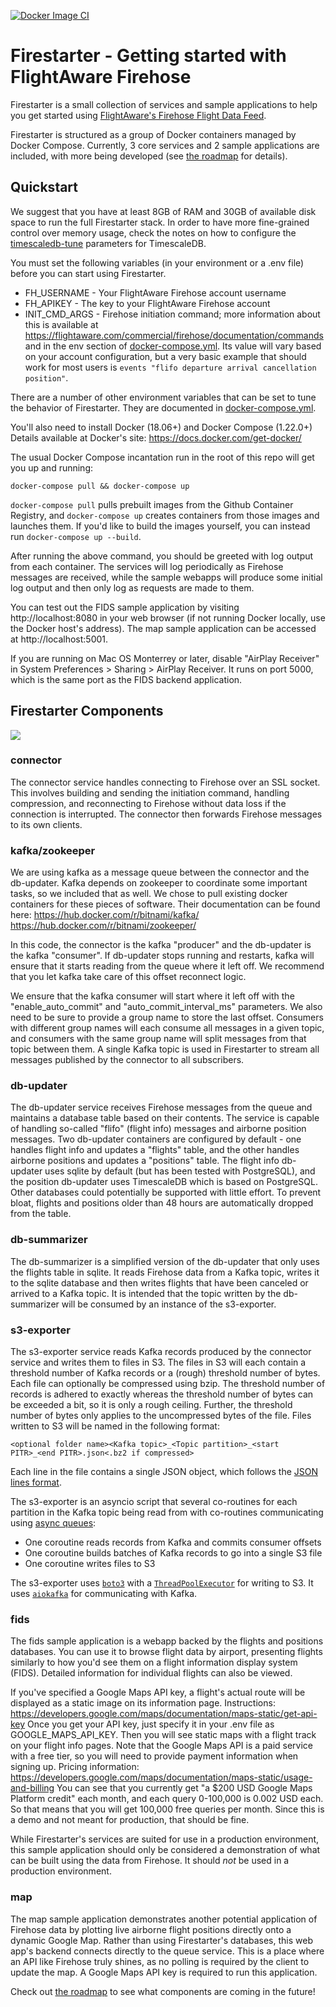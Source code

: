 [![Docker Image CI](https://github.com/flightaware/firestarter/workflows/Docker%20Image%20CI/badge.svg)](https://github.com/flightaware/firestarter/actions?query=workflow%3A%22Docker+Image+CI%22)
# Firestarter - Getting started with FlightAware Firehose
Firestarter is a small collection of services and sample applications to help
you get started using [FlightAware's Firehose Flight Data Feed](https://flightaware.com/commercial/firehose/documentation).

Firestarter is structured as a group of Docker containers managed by
Docker Compose. Currently, 3 core services and 2 sample applications are
included, with more being developed (see [the roadmap](./ROADMAP.md) for
details).

## Quickstart
We suggest that you have at least 8GB of RAM and 30GB of available disk space 
to run the full Firestarter stack. In order to have more fine-grained control
over memory usage, check the notes on how to configure the [timescaledb-tune](https://github.com/timescale/timescaledb-docker#notes-on-timescaledb-tune)
parameters for TimescaleDB.

You must set the following variables (in your environment or a .env file)
before you can start using Firestarter.
* FH_USERNAME - Your FlightAware Firehose account username
* FH_APIKEY - The key to your FlightAware Firehose account
* INIT_CMD_ARGS - Firehose initiation command; more information about this is
available at https://flightaware.com/commercial/firehose/documentation/commands
and in the env section of [docker-compose.yml](./docker-compose.yml). Its value
will vary based on your account configuration, but a very basic example that
should work for most users is `events "flifo departure arrival cancellation
position"`.

There are a number of other environment variables that can be set to tune the
behavior of Firestarter. They are documented in
[docker-compose.yml](./docker-compose.yml).

You'll also need to install Docker (18.06+) and Docker Compose (1.22.0+)\
Details available at Docker's site: https://docs.docker.com/get-docker/

The usual Docker Compose incantation run in the root of this repo will get you
up and running:
```
docker-compose pull && docker-compose up
```

`docker-compose pull` pulls prebuilt images from the Github Container Registry,
and `docker-compose up` creates containers from those images and launches them.
If you'd like to build the images yourself, you can instead run
`docker-compose up --build`.

After running the above command, you should be greeted with log output from
each container. The services will log periodically as Firehose messages are
received, while the sample webapps will produce some initial log output and
then only log as requests are made to them.

You can test out the FIDS sample application by visiting http://localhost:8080
in your web browser (if not running Docker locally, use the Docker host's
address). The map sample application can be accessed at http://localhost:5001.

If you are running on Mac OS Monterrey or later, disable "AirPlay Receiver"
in System Preferences > Sharing > AirPlay Receiver. It runs on port 5000,
which is the same port as the FIDS backend application.


## Firestarter Components

![](docs/architecture-diagram.png)

### connector
The connector service handles connecting to Firehose over an SSL socket. This
involves building and sending the initiation command, handling compression, and
reconnecting to Firehose without data loss if the connection is interrupted.
The connector then forwards Firehose messages to its own clients.

### kafka/zookeeper
We are using kafka as a message queue between the connector and the db-updater.
Kafka depends on zookeeper to coordinate some important tasks, so we included
that as well. We chose to pull existing docker containers for these pieces of
software.
Their documentation can be found here:
https://hub.docker.com/r/bitnami/kafka/
https://hub.docker.com/r/bitnami/zookeeper/

In this code, the connector is the kafka "producer" and the db-updater is the
kafka "consumer". If db-updater stops running and restarts, kafka will ensure
that it starts reading from the queue where it left off. We recommend that
you let kafka take care of this offset reconnect logic.

We ensure that the kafka consumer will start where it left off with the
"enable_auto_commit" and "auto_commit_interval_ms" parameters. We also need to
be sure to provide a group name to store the last offset. Consumers with
different group names will each consume all messages in a given topic, and
consumers with the same group name will split messages from that topic between
them. A single Kafka topic is used in Firestarter to stream all messages
published by the connector to all subscribers.

### db-updater
The db-updater service receives Firehose messages from the queue and
maintains a database table based on their contents. The service is capable of
handling so-called "flifo" (flight info) messages and airborne position messages.
Two db-updater containers are configured by default - one handles flight info and
updates a "flights" table, and the other handles airborne positions and updates
a "positions" table. The flight info db-updater uses sqlite by default (but has been
tested with PostgreSQL), and the position db-updater uses TimescaleDB which is
based on PostgreSQL. Other databases could potentially be supported with little
effort. To prevent bloat, flights and positions older than 48 hours are
automatically dropped from the table.

### db-summarizer
The db-summarizer is a simplified version of the db-updater that only uses the flights table
in sqlite. It reads Firehose data from a Kafka topic, writes it to the sqlite database and then
writes flights that have been canceled or arrived to a Kafka topic. It is intended that the topic
written by the db-summarizer will be consumed by an instance of the s3-exporter.

### s3-exporter
The s3-exporter service reads Kafka records produced by the connector service and writes
them to files in S3. The files in S3 will each contain a threshold number of Kafka records
or a (rough) threshold number of bytes. Each file can optionally be compressed using bzip.
The threshold number of records is adhered to exactly whereas the threshold number of bytes
can be exceeded a bit, so it is only a rough ceiling. Further, the threshold number of bytes
only applies to the uncompressed bytes of the file. Files written to S3 will be named in the
following format:

```
<optional folder name><Kafka topic>_<Topic partition>_<start PITR>_<end PITR>.json<.bz2 if compressed>
```

Each line in the file contains a single JSON object, which follows the [JSON lines format](https://jsonlines.org/).

The s3-exporter is an asyncio script that several co-routines for each partition in the
Kafka topic being read from with co-routines communicating using [async queues](https://docs.python.org/3/library/asyncio-queue.html):

- One coroutine reads records from Kafka and commits consumer offsets 
- One coroutine builds batches of Kafka records to go into a single S3 file
- One coroutine writes files to S3

The s3-exporter uses [`boto3`](https://boto3.amazonaws.com/v1/documentation/api/latest/index.html) 
with a [`ThreadPoolExecutor`](https://docs.python.org/3/library/concurrent.futures.html#threadpoolexecutor) for writing to S3.
It uses [`aiokafka`](https://aiokafka.readthedocs.io/en/stable/) for communicating with Kafka.

### fids
The fids sample application is a webapp backed by the flights and positions
databases. You can use it to browse flight data by airport, presenting flights
similarly to how you'd see them on a flight information display system (FIDS).
Detailed information for individual flights can also be viewed.

If you've specified a Google Maps API key, a flight's actual route will be
displayed as a static image on its information page.
Instructions:
https://developers.google.com/maps/documentation/maps-static/get-api-key
Once you get your API key, just specify it in your .env file as
GOOGLE_MAPS_API_KEY. Then you will see static maps with a flight track on your
flight info pages. Note that the Google Maps API is a paid service with a free
tier, so you will need to provide payment information when signing up.
Pricing information:
https://developers.google.com/maps/documentation/maps-static/usage-and-billing
You can see that you currently get "a $200 USD Google Maps Platform credit"
each month, and each query 0-100,000 is 0.002 USD each. So that means that you
will get 100,000 free queries per month. Since this is a demo and not meant for
production, that should be fine.

While Firestarter's services are suited for use in a production environment,
this sample application should only be considered a demonstration of what can
be built using the data from Firehose. It should *not* be used in a production
environment.

### map
The map sample application demonstrates another potential application of
Firehose data by plotting live airborne flight positions directly onto a
dynamic Google Map. Rather than using Firestarter's databases, this web app's
backend connects directly to the queue service. This is a place where an API
like Firehose truly shines, as no polling is required by the client to update
the map. A Google Maps API key is required to run this application.

Check out [the roadmap](./ROADMAP.md) to see what components are coming in the
future!

